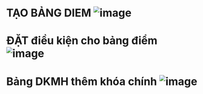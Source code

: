 # TẠO BẢNG DIEM ![image](https://github.com/user-attachments/assets/dacc8231-380d-4189-ab81-42ea0622df48)
# ĐẶT điều kiện cho bảng điểm ![image](https://github.com/user-attachments/assets/dbd6c568-e846-40d1-8524-40fd99ffb085)
# Bảng DKMH thêm khóa chính ![image](https://github.com/user-attachments/assets/893f44e3-98ac-4140-93d3-181cfaa8d9db)

